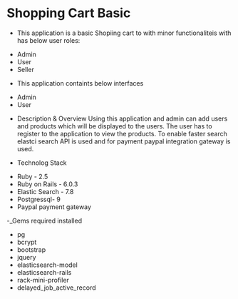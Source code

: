 # Shopping Cart Basic

- This application is a basic Shopiing cart to with minor functionaliteis with has below user roles:

* Admin
* User
* Seller

- This application containts below interfaces

* Admin
* User

- Description & Overview
  Using this application and admin can add users and products which will be displayed to the users.  The user has to register to the application to view the products.  To enable faster search elastci search API is used and for payment paypal integration gateway is used.

- Technolog Stack

 * Ruby - 2.5
 * Ruby on Rails - 6.0.3
 * Elastic Search - 7.8
 * Postgressql- 9
 * Paypal payment gateway

-_Gems required installed

 * pg
 * bcrypt
 * bootstrap
 * jquery 
 * elasticsearch-model
 * elasticsearch-rails
 * rack-mini-profiler
 * delayed_job_active_record